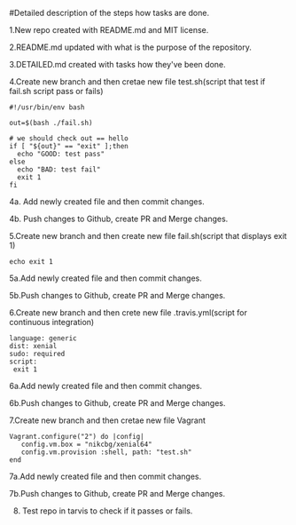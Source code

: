 #Detailed description of the steps how tasks are done.

1.New repo created with README.md and MIT license.

2.README.md updated with what is the purpose of the repository. 

3.DETAILED.md created with tasks how they've been done.

4.Create new branch and then cretae new file test.sh(script that test if fail.sh script pass or fails)

```
#!/usr/bin/env bash

out=$(bash ./fail.sh)

# we should check out == hello
if [ "${out}" == "exit" ];then
  echo "GOOD: test pass"
else
  echo "BAD: test fail"
  exit 1
fi
```

4a. Add newly created file and then commit changes.

4b. Push changes to Github, create PR and Merge changes. 

5.Create new branch and then create new file fail.sh(script that displays exit 1)

```
echo exit 1
```
5a.Add newly created file and then commit changes.

5b.Push changes to Github, create PR and Merge changes. 

6.Create new branch and then crete new file .travis.yml(script for continuous integration)
```
language: generic
dist: xenial
sudo: required
script:
 exit 1
```

6a.Add newly created file and then commit changes.

6b.Push changes to Github, create PR and Merge changes. 


7.Create new branch and then cretae new file Vagrant
```
Vagrant.configure("2") do |config|
   config.vm.box = "nikcbg/xenial64"
   config.vm.provision :shell, path: "test.sh"
end
```

7a.Add newly created file and then commit changes.

7b.Push changes to Github, create PR and Merge changes. 

8. Test repo in tarvis to check if it passes or fails. 

